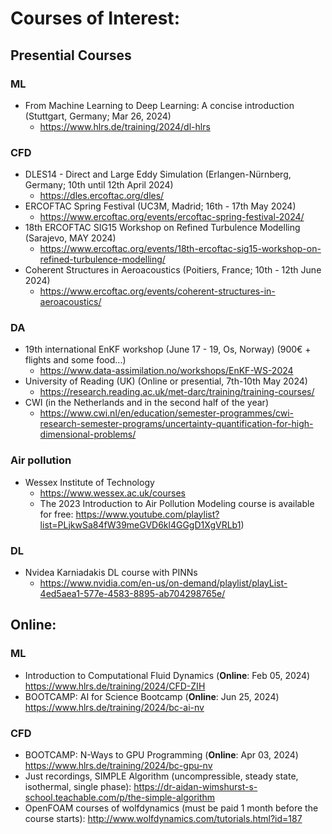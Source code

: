 # Courses of Interest:

## Presential Courses

### ML
- From Machine Learning to Deep Learning: A concise introduction (Stuttgart, Germany; Mar 26, 2024)
  - https://www.hlrs.de/training/2024/dl-hlrs
### CFD
- DLES14 - Direct and Large Eddy Simulation (Erlangen-Nürnberg, Germany; 10th until 12th April 2024)
  - https://dles.ercoftac.org/dles/
- ERCOFTAC Spring Festival (UC3M, Madrid; 16th - 17th May 2024)
  - https://www.ercoftac.org/events/ercoftac-spring-festival-2024/
- 18th ERCOFTAC SIG15 Workshop on Refined Turbulence Modelling (Sarajevo, MAY 2024)
  - https://www.ercoftac.org/events/18th-ercoftac-sig15-workshop-on-refined-turbulence-modelling/
- Coherent Structures in Aeroacoustics (Poitiers, France; 10th - 12th June 2024)
  - https://www.ercoftac.org/events/coherent-structures-in-aeroacoustics/
### DA
- 19th international EnKF workshop (June 17 - 19, Os, Norway) (900€ + flights and some food...)
  - https://www.data-assimilation.no/workshops/EnKF-WS-2024
- University of Reading (UK) (Online or presential, 7th-10th May 2024)
  - https://research.reading.ac.uk/met-darc/training/training-courses/
- CWI (in the Netherlands and in the second half of the year)
  - https://www.cwi.nl/en/education/semester-programmes/cwi-research-semester-programs/uncertainty-quantification-for-high-dimensional-problems/
### Air pollution
- Wessex Institute of Technology
  - https://www.wessex.ac.uk/courses
  - The 2023 Introduction to Air Pollution Modeling course is available for free: https://www.youtube.com/playlist?list=PLjkwSa84fW39meGVD6kl4GGgD1XgVRLb1)
### DL
- Nvidea Karniadakis DL course with PINNs
  - https://www.nvidia.com/en-us/on-demand/playlist/playList-4ed5aea1-577e-4583-8895-ab704298765e/
## Online:
### ML
- Introduction to Computational Fluid Dynamics (**Online**: Feb 05, 2024) https://www.hlrs.de/training/2024/CFD-ZIH
- BOOTCAMP: AI for Science Bootcamp (**Online**: Jun 25, 2024) https://www.hlrs.de/training/2024/bc-ai-nv
### CFD
- BOOTCAMP: N-Ways to GPU Programming (**Online**: Apr 03, 2024) https://www.hlrs.de/training/2024/bc-gpu-nv
- Just recordings, SIMPLE Algorithm (uncompressible, steady state, isothermal, single phase): https://dr-aidan-wimshurst-s-school.teachable.com/p/the-simple-algorithm
- OpenFOAM courses of wolfdynamics (must be paid 1 month before the course starts): http://www.wolfdynamics.com/tutorials.html?id=187
